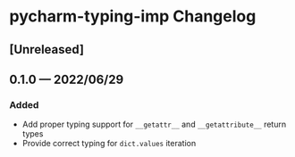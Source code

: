 <!-- Keep a Changelog guide -> https://keepachangelog.com -->

# pycharm-typing-imp Changelog

## [Unreleased]

## 0.1.0 — 2022/06/29
### Added
 - Add proper typing support for `__getattr__` and `__getattribute__` return types
 - Provide correct typing for `dict.values` iteration
